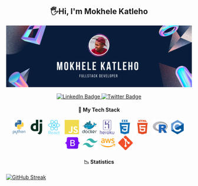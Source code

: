 <div align="center">
<h2>🖐Hi, I'm Mokhele Katleho</h2>
</div>

![alt text](Header.png)
<div id="badges" align="center" > 
<a href="https://www.linkedin.com/in/mokhele-katleho"> <img src="https://img.shields.io/badge/LinkedIn-blue?style=for-the-badge&logo=linkedin&logoColor=white" alt="LinkedIn Badge"/> </a> 
<a href="https://twitter.com/Mokhele_K?t=UKAgtEBrLuUHO7po3Vv-dw&s=09"> <img src="https://img.shields.io/badge/Twitter-blue?style=for-the-badge&logo=twitter&logoColor=white" alt="Twitter Badge"/> </a> 
</div>

<div align="center"> <h4> 🔭 My Tech Stack</h4> </div>
<div align="center"> 
<img src="https://github.com/devicons/devicon/blob/master/icons/python/python-original-wordmark.svg" title="Java" alt="Java" width="40" height="40"/>&nbsp; 
<img src="https://github.com/devicons/devicon/blob/master/icons/django/django-plain.svg" title="React" alt="React" width="40" height="40"/>&nbsp; 
<img src="https://github.com/devicons/devicon/blob/master/icons/react/react-original-wordmark.svg" title="Spring" alt="Spring" width="40" height="40"/>&nbsp; 
<img src="https://github.com/devicons/devicon/blob/master/icons/javascript/javascript-plain.svg" title="Material UI" alt="Material UI" width="40" height="40"/>&nbsp; 
<img src="https://github.com/devicons/devicon/blob/master/icons/docker/docker-original-wordmark.svg" title="Flutter" alt="Flutter" width="40" height="40"/>&nbsp; 
<img src="https://github.com/devicons/devicon/blob/master/icons/heroku/heroku-original-wordmark.svg" title="Redux" alt="Redux " width="40" height="40"/>&nbsp; 
<img src="https://github.com/devicons/devicon/blob/master/icons/css3/css3-plain-wordmark.svg" title="CSS3" alt="CSS" width="40" height="40"/>&nbsp; 
<img src="https://github.com/devicons/devicon/blob/master/icons/html5/html5-plain-wordmark.svg" title="HTML5" alt="HTML" width="40" height="40"/>&nbsp; 
<img src="https://github.com/devicons/devicon/blob/master/icons/r/r-original.svg" title="JavaScript" alt="JavaScript" width="40" height="40"/>&nbsp; 
<img src="https://github.com/devicons/devicon/blob/master/icons/c/c-original.svg" title="Firebase" alt="Firebase" width="40" height="40"/>&nbsp; 
<img src="https://github.com/devicons/devicon/blob/master/icons/bootstrap/bootstrap-original.svg" title="Gatsby" alt="Gatsby" width="40" height="40"/>&nbsp; 
<img src="https://github.com/devicons/devicon/blob/master/icons/tailwindcss/tailwindcss-plain.svg" title="MySQL" alt="MySQL" width="40" height="40"/>&nbsp; 
<img src="https://github.com/devicons/devicon/blob/master/icons/amazonwebservices/amazonwebservices-plain-wordmark.svg" title="AWS" alt="AWS" width="40" height="40"/>&nbsp;
<img src="https://github.com/devicons/devicon/blob/master/icons/git/git-original.svg" title="Git" **alt="Git" width="40" height="40"/> </div>
<div align="center"> <h4>📉 Statistics </h4> </div>

[![GitHub Streak](http://github-readme-streak-stats.herokuapp.com?user=mokhelek&theme=dark&background=000000)](https://git.io/streak-stats)
